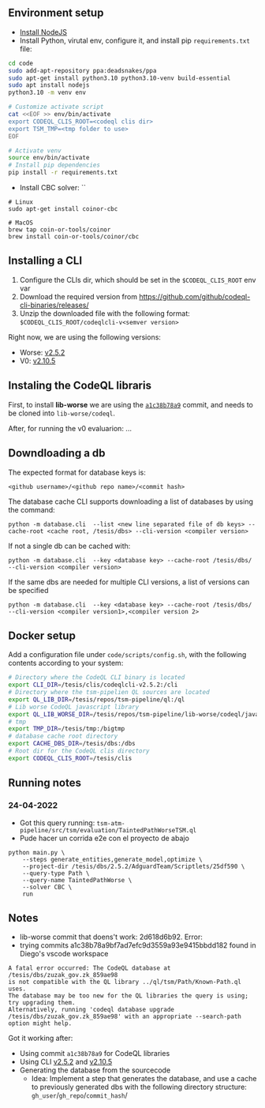 ## Environment setup
- [Install NodeJS](https://nodejs.org/es/download/current/)
- Install Python, virutal env, configure it, and install pip `requirements.txt` file:
```bash
cd code
sudo add-apt-repository ppa:deadsnakes/ppa
sudo apt-get install python3.10 python3.10-venv build-essential
sudo apt install nodejs
python3.10 -m venv env

# Customize activate script
cat <<EOF >> env/bin/activate
export CODEQL_CLIS_ROOT=<codeql clis dir>
export TSM_TMP=<tmp folder to use>
EOF

# Activate venv
source env/bin/activate
# Install pip dependencies
pip install -r requirements.txt
```
- Install CBC solver: ``
```
# Linux
sudo apt-get install coinor-cbc

# MacOS
brew tap coin-or-tools/coinor
brew install coin-or-tools/coinor/cbc
```

## Installing a CLI

1. Configure the CLIs dir, which should be set in the `$CODEQL_CLIS_ROOT` env var
2. Download the required version from https://github.com/github/codeql-cli-binaries/releases/
3. Unzip the downloaded file with the following format: `$CODEQL_CLIS_ROOT/codeqlcli-v<semver version>`

Right now, we are using the following versions:
- Worse: [v2.5.2](https://github.com/github/codeql-cli-binaries/releases/tag/v2.5.2)
- V0: [v2.10.5](https://github.com/github/codeql-cli-binaries/releases/tag/v2.10.5)

## Instaling the CodeQL libraris

First, to install **lib-worse** we are using the [`a1c38b78a9`](https://github.com/github/codeql/commit/a1c38b78a9) commit, and needs to be cloned into `lib-worse/codeql`.

After, for running the v0 evaluarion: ...

## Downdloading a db
The expected format for database keys is:
```
<github username>/<github repo name>/<commit hash>
```

The database cache CLI supports downloading a list of databases by using the command:
```
python -m database.cli  --list <new line separated file of db keys> --cache-root <cache root, /tesis/dbs> --cli-version <compiler version>
```

If not a single db can be cached with:
```
python -m database.cli  --key <database key> --cache-root /tesis/dbs/ --cli-version <compiler version>
```

If the same dbs are needed for multiple CLI versions, a list of versions can be specified

```
python -m database.cli  --key <database key> --cache-root /tesis/dbs/ --cli-version <compiler version1>,<compiler version 2>
```

## Docker setup
Add a configuration file under `code/scripts/config.sh`, with the following contents according to your system:
```bash
# Directory where the CodeQL CLI binary is located
export CLI_DIR=/tesis/clis/codeqlcli-v2.5.2:/cli
# Directory where the tsm-pipelien QL sources are located
export QL_LIB_DIR=/tesis/repos/tsm-pipeline/ql:/ql
# Lib worse CodeQL javascript library
export QL_LIB_WORSE_DIR=/tesis/repos/tsm-pipeline/lib-worse/codeql/javascript/ql/src:/worse_lib
# tmp
export TMP_DIR=/tesis/tmp:/bigtmp
# database cache root directory
export CACHE_DBS_DIR=/tesis/dbs:/dbs
# Root dir for the CodeQL clis directory
export CODEQL_CLIS_ROOT=/tesis/clis
```

## Running notes
### 24-04-2022
- Got this query running: `tsm-atm-pipeline/src/tsm/evaluation/TaintedPathWorseTSM.ql`
- Pude hacer un corrida e2e con el proyecto de abajo
```
python main.py \
    --steps generate_entities,generate_model,optimize \
    --project-dir /tesis/dbs/2.5.2/AdguardTeam/Scriptlets/25df590 \
    --query-type Path \
    --query-name TaintedPathWorse \
    --solver CBC \
    run
```


## Notes
- lib-worse commit that doens't work: 2d618d6b92. Error:
- trying commits a1c38b78a9bf7ad7efc9d3559a93e9415bbdd182 found in Diego's vscode workspace

```
A fatal error occurred: The CodeQL database at /tesis/dbs/zuzak_gov.zk_859ae98
is not compatible with the QL library ../ql/tsm/Path/Known-Path.ql uses.
The database may be too new for the QL libraries the query is using; try upgrading them.
Alternatively, running 'codeql database upgrade /tesis/dbs/zuzak_gov.zk_859ae98' with an appropriate --search-path option might help.
```

Got it working after:
- Using commit `a1c38b78a9` for CodeQL libraries
- Using CLI [v2.5.2](https://github.com/github/codeql-cli-binaries/releases/tag/v2.5.2) and [v2.10.5](https://github.com/github/codeql-cli-binaries/releases/tag/v2.10.5)
- Generating the database from the sourcecode
    - Idea: Implement a step that generates the database, and use a cache to previously generated dbs with the following directory structure: `gh_user`/`gh_repo`/`commit_hash`/